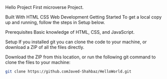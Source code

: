 Hello Project
First microverse Project.

Built With
HTML
CSS
Web Development
Getting Started
To get a local copy up and running, follow the steps in Setup below.

Prerequisites
Basic knowledge of HTML, CSS, and JavaScript.

Setup
If you installed git you can clone the code to your machine, or download a ZIP of all the files directly.

Download the ZIP from this location, or run the following git command to clone the files to your machine:


```bash
git clone https://github.comJaved-Shahbaz/HelloWorld.git
